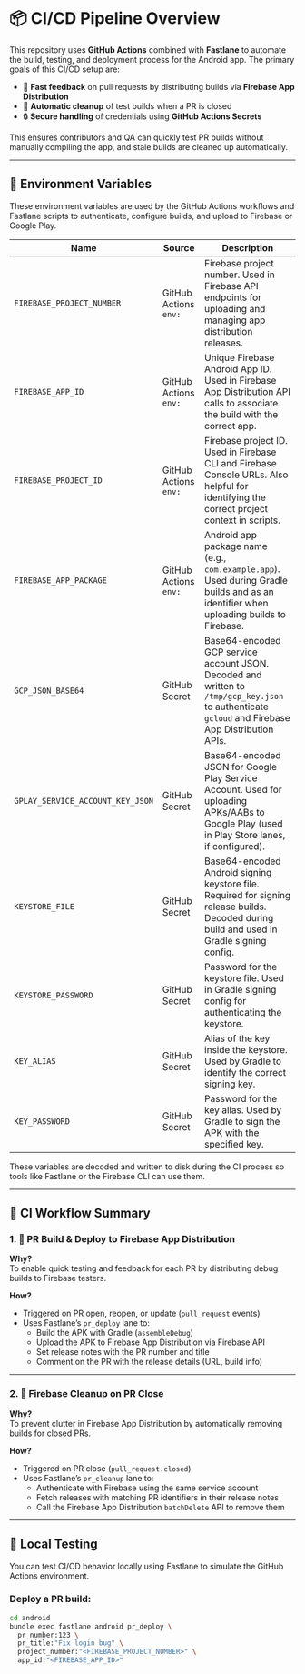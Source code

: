 # 📦 CI/CD Pipeline Overview

This repository uses **GitHub Actions** combined with **Fastlane** to automate the build, testing, and deployment process for the Android app. The primary goals of this CI/CD setup are:

- 🚀 **Fast feedback** on pull requests by distributing builds via **Firebase App Distribution**
- 🧹 **Automatic cleanup** of test builds when a PR is closed
- 🔒 **Secure handling** of credentials using **GitHub Actions Secrets**

This ensures contributors and QA can quickly test PR builds without manually compiling the app, and stale builds are cleaned up automatically.

---

## 🔧 Environment Variables

These environment variables are used by the GitHub Actions workflows and Fastlane scripts to authenticate, configure builds, and upload to Firebase or Google Play.

| Name                            | Source                | Description                                                                                                                                         |
|---------------------------------|-----------------------|-----------------------------------------------------------------------------------------------------------------------------------------------------|
| `FIREBASE_PROJECT_NUMBER`       | GitHub Actions `env:` | Firebase project number. Used in Firebase API endpoints for uploading and managing app distribution releases.                                      |
| `FIREBASE_APP_ID`               | GitHub Actions `env:` | Unique Firebase Android App ID. Used in Firebase App Distribution API calls to associate the build with the correct app.                           |
| `FIREBASE_PROJECT_ID`           | GitHub Actions `env:` | Firebase project ID. Used in Firebase CLI and Firebase Console URLs. Also helpful for identifying the correct project context in scripts.          |
| `FIREBASE_APP_PACKAGE`          | GitHub Actions `env:` | Android app package name (e.g., `com.example.app`). Used during Gradle builds and as an identifier when uploading builds to Firebase.              |
| `GCP_JSON_BASE64`               | GitHub Secret         | Base64-encoded GCP service account JSON. Decoded and written to `/tmp/gcp_key.json` to authenticate `gcloud` and Firebase App Distribution APIs.   |
| `GPLAY_SERVICE_ACCOUNT_KEY_JSON` | GitHub Secret        | Base64-encoded JSON for Google Play Service Account. Used for uploading APKs/AABs to Google Play (used in Play Store lanes, if configured).        |
| `KEYSTORE_FILE`                 | GitHub Secret         | Base64-encoded Android signing keystore file. Required for signing release builds. Decoded during build and used in Gradle signing config.        |
| `KEYSTORE_PASSWORD`             | GitHub Secret         | Password for the keystore file. Used in Gradle signing config for authenticating the keystore.                                                     |
| `KEY_ALIAS`                     | GitHub Secret         | Alias of the key inside the keystore. Used by Gradle to identify the correct signing key.                                                          |
| `KEY_PASSWORD`                  | GitHub Secret         | Password for the key alias. Used by Gradle to sign the APK with the specified key.                                                                 |

These variables are decoded and written to disk during the CI process so tools like Fastlane or the Firebase CLI can use them.

---

## 🚀 CI Workflow Summary

### 1. 🔄 PR Build & Deploy to Firebase App Distribution

**Why?**  
To enable quick testing and feedback for each PR by distributing debug builds to Firebase testers.

**How?**
- Triggered on PR open, reopen, or update (`pull_request` events)
- Uses Fastlane’s `pr_deploy` lane to:
  - Build the APK with Gradle (`assembleDebug`)
  - Upload the APK to Firebase App Distribution via Firebase API
  - Set release notes with the PR number and title
  - Comment on the PR with the release details (URL, build info)

---

### 2. 🧹 Firebase Cleanup on PR Close

**Why?**  
To prevent clutter in Firebase App Distribution by automatically removing builds for closed PRs.

**How?**
- Triggered on PR close (`pull_request.closed`)
- Uses Fastlane’s `pr_cleanup` lane to:
  - Authenticate with Firebase using the same service account
  - Fetch releases with matching PR identifiers in their release notes
  - Call the Firebase App Distribution `batchDelete` API to remove them

---

## 🧪 Local Testing

You can test CI/CD behavior locally using Fastlane to simulate the GitHub Actions environment.

### Deploy a PR build:

```bash
cd android
bundle exec fastlane android pr_deploy \
  pr_number:123 \
  pr_title:"Fix login bug" \
  project_number:"<FIREBASE_PROJECT_NUMBER>" \
  app_id:"<FIREBASE_APP_ID>"
